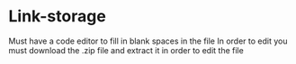 # Link-storage
Must have a code editor to fill in blank spaces in the file
In order to edit you must download the .zip file and extract it in order to edit the file
